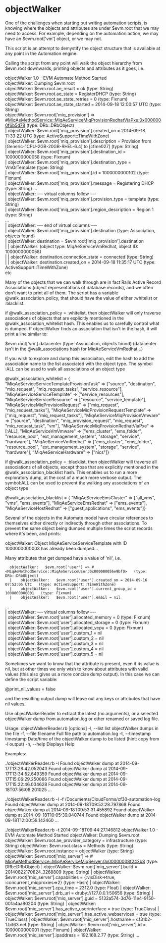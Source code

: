 objectWalker
============

One of the challenges when starting out writing automation scripts, is knowing where the objects and attributes are 
under $evm.root that we may need to access. For example, depending on the automation action, we may have an $evm.root['vm'] 
object, or we may not.
 
This script is an attempt to demystify the object structure that is available at any point in the Automation engine. 

Calling the script from any point will walk the object hierarchy from $evm.root downwards, printing objects and attributes 
as it goes, i.e.

objectWalker 1.0 - EVM Automate Method Started  
      objectWalker:   Dumping $evm.root  
      objectWalker:   $evm.root.ae_result = ok   (type: String)  
      objectWalker:   $evm.root.ae_state = RegisterDHCP   (type: String)  
      objectWalker:   $evm.root.ae_state_retries = 0   (type: Fixnum)  
      objectWalker:   $evm.root.ae_state_started = 2014-09-18 12:00:57 UTC   (type: String)  
      objectWalker:   $evm.root['miq_provision'] => #<MiqAeMethodService::MiqAeServiceMiqProvisionRedhatViaPxe:0x0000000f6b5d78>   (type: DRb::DRbObject)  
      |    objectWalker:   $evm.root['miq_provision'].created_on = 2014-09-18 11:33:22 UTC   (type: ActiveSupport::TimeWithZone)  
      |    objectWalker:   $evm.root['miq_provision'].description = Provision from [Generic-1CPU-2GB-20GB-RHEL-6.4] to [cfme027]   (type: String)  
      |    objectWalker:   $evm.root['miq_provision'].destination_id = 1000000000058   (type: Fixnum)  
      |    objectWalker:   $evm.root['miq_provision'].destination_type = VmOrTemplate   (type: String)  
      |    objectWalker:   $evm.root['miq_provision'].id = 1000000000102   (type: Fixnum)  
      |    objectWalker:   $evm.root['miq_provision'].message = Registering DHCP   (type: String)
      ...  
      |    objectWalker:   --- virtual columns follow ---  
      |    objectWalker:   $evm.root['miq_provision'].provision_type = template   (type: String)  
      |    objectWalker:   $evm.root['miq_provision'].region_description = Region 1   (type: String)  
      ...  
      |    objectWalker:   --- end of virtual columns ---  
      |    objectWalker:   $evm.root['miq_provision'].destination (type: Association, objects found)  
      |    objectWalker:   destination = $evm.root['miq_provision'].destination  
      |    |    objectWalker:   (object type: MiqAeServiceVmRedhat, object ID: 1000000000058)  
      |    |    objectWalker:   destination.connection_state = connected   (type: String)  
      |    |    objectWalker:   destination.created_on = 2014-09-18 11:35:17 UTC   (type: ActiveSupport::TimeWithZone)  
  etc
      
Many of the objects that we can walk through are in fact Rails Active Record Associations (object representations of database 
records), and we often don't want to print all of them. The script has a variable @walk_association_policy, that should have 
the value of either :whitelist or :blacklist. 

if @walk_association_policy = :whitelist, then objectWalker will only traverse associations of objects that are explicitly
mentioned in the @walk_association_whitelist hash. This enables us to carefully control what is dumped. If objectWalker finds
an association that isn't in the hash, it will print a line similar to:

$evm.root['vm'].datacenter (type: Association, objects found)
   (datacenter isn't in the @walk_associations hash for MiqAeServiceVmRedhat...)

If you wish to explore and dump this associaiton, edit the hash to add the association name to the list associated with the 
object type. The symbol :ALL can be used to walk all associations of an object type

@walk_association_whitelist = { "MiqAeServiceServiceTemplateProvisionTask" => ["source", "destination", "miq_request", "miq_request_tasks", "service_resource"],
                                "MiqAeServiceServiceTemplate" => ["service_resources"],
                                "MiqAeServiceServiceResource" => ["resource", "service_template"],
                                "MiqAeServiceMiqProvisionRequest" => ["miq_request", "miq_request_tasks"],
                                "MiqAeServiceMiqProvisionRequestTemplate" => ["miq_request", "miq_request_tasks"],
                                "MiqAeServiceMiqProvisionVmware" => ["source", "destination", "miq_provision_request", "miq_request", "miq_request_task", "vm"],
                                "MiqAeServiceMiqProvisionRedhatViaPxe" => [:ALL],
                                "MiqAeServiceVmVmware" => ["ems_cluster", "ems_folder", "resource_pool", "ext_management_system", "storage", "service", "hardware"],
                                "MiqAeServiceVmRedhat" => ["ems_cluster", "ems_folder", "resource_pool", "ext_management_system", "storage", "service", "hardware"],
                                "MiqAeServiceHardware" => ["nics"]}

if @walk_association_policy = :blacklist, then objectWalker will traverse all associations of all objects, except those that 
are explicitly mentioned in the @walk_association_blacklist hash. This enables us to run a more exploratory dump, at the 
cost of a much more verbose output. The symbol:ALL can be used to prevent the walking any associations of an object type

@walk_association_blacklist = { "MiqAeServiceEmsCluster" => ["all_vms", "vms", "ems_events"],
                                "MiqAeServiceEmsRedhat" => ["ems_events"],
                                "MiqAeServiceHostRedhat" => ["guest_applications", "ems_events"]}


Several of the objects in the Automate model have circular references to themselves either directly or indirectly through 
other associations. To prevent the same object being dumped multiple times the script records where it's been, and prints:
 
objectWalker:   Object MiqAeServiceServiceTemplate with ID 1000000000003 has already been dumped...

Many attributes that get dumped have a value of 'nil', i.e.
 
      objectWalker:   $evm.root['user'] => #<MiqAeMethodService::MiqAeServiceUser:0x000000056e9bf0>   (type: DRb::DRbObject)  
      |    objectWalker:   $evm.root['user'].created_on = 2014-09-16 07:52:05 UTC   (type: ActiveSupport::TimeWithZone)  
      |    objectWalker:   $evm.root['user'].current_group_id = 1000000000001   (type: Fixnum)  
      |    objectWalker:   $evm.root['user'].email = nil  
...  
      |    objectWalker:   --- virtual columns follow ---  
      |    objectWalker:   $evm.root['user'].allocated_memory = 0   (type: Fixnum)  
      |    objectWalker:   $evm.root['user'].allocated_storage = 0   (type: Fixnum)  
      |    objectWalker:   $evm.root['user'].allocated_vcpu = 0   (type: Fixnum)  
      |    objectWalker:   $evm.root['user'].custom_1 = nil  
      |    objectWalker:   $evm.root['user'].custom_2 = nil  
      |    objectWalker:   $evm.root['user'].custom_3 = nil  
      |    objectWalker:   $evm.root['user'].custom_4 = nil  
      |    objectWalker:   $evm.root['user'].custom_5 = nil  
      
Sometimes we want to know that the attribute is present, even if its value is nil, but at other times we only wish to know
about attributes with valid values (this also gives us a more concise dump output). In this case we can define the script 
variable:
 
@print_nil_values = false  
 
and the resulting output dump will leave out any keys or attributes that have nil values.

Use objectWalkerReader to extract the latest (no arguments), or a selected objectWalker dump from automation.log or other 
renamed or saved log file.

Usage: objectWalkerReader.rb [options]
     -l, --list                       list objectWalker dumps in the file
     -f, --file filename              Full file path to automation.log
     -t, --timestamp timestamp        Date/time of the objectWalker dump to be listed (hint: copy from -l output)
     -h, --help                       Displays Help

 Examples:

 ./objectWalkerReader.rb -l
 Found objectWalker dump at 2014-09-17T13:28:42.052043
 Found objectWalker dump at 2014-09-17T13:34:52.649359
 Found objectWalker dump at 2014-09-17T15:06:29.250086
 Found objectWalker dump at 2014-09-17T15:22:46.034628
 Found objectWalker dump at 2014-09-18T07:56:08.201025
 ...
 
 ./objectWalkerReader.rb -l -f /Documents/CloudForms/cf30-automation-log
 Found objectWalker dump at 2014-09-18T09:52:28.797868
 Found objectWalker dump at 2014-09-18T09:53:31.455892
 Found objectWalker dump at 2014-09-18T10:05:39.040744
 Found objectWalker dump at 2014-09-18T12:00:59.142460
 ...
 
 ./objectWalkerReader.rb -t 2014-09-18T09:44:27.146812
 objectWalker 1.0 - EVM Automate Method Started
      objectWalker:   Dumping $evm.root
      objectWalker:   $evm.root.ae_provider_category = infrastructure   (type: String)
      objectWalker:   $evm.root.class = Methods   (type: String)
      objectWalker:   $evm.root.instance = objectWalker   (type: String)
      objectWalker:   $evm.root['miq_server'] => # <MiqAeMethodService::MiqAeServiceMiqServer:0x00000008f242b8>   (type: DRb::DRbObject)
      |    objectWalker:   $evm.root['miq_server'].build = 20140822170824_3268809   (type: String)
      |    objectWalker:   $evm.root['miq_server'].capabilities = {:vixDisk=>true, :concurrent_miqproxies=>2}   (type: Hash)
      |    objectWalker:   $evm.root['miq_server'].cpu_time = 2312.0   (type: Float)
      |    objectWalker:   $evm.root['miq_server'].drb_uri = druby://127.0.0.1:50656   (type: String)
      |    objectWalker:   $evm.root['miq_server'].guid = 5132a574-3d76-11e4-9150-001a4aa80204   (type: String)
      |    objectWalker:   $evm.root['miq_server'].has_active_userinterface = true   (type: TrueClass)
      |    objectWalker:   $evm.root['miq_server'].has_active_webservices = true   (type: TrueClass)
      |    objectWalker:   $evm.root['miq_server'].hostname = cf31b2-1.bit63.net   (type: String)
      |    objectWalker:   $evm.root['miq_server'].id = 1000000000001   (type: Fixnum)
      |    objectWalker:   $evm.root['miq_server'].ipaddress = 192.168.2.77   (type: String)
 ... 
